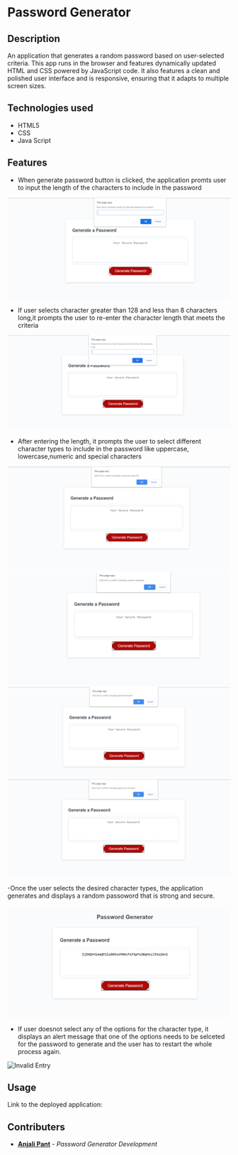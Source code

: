 # Password Generator

## Description

An application that generates a random password based on user-selected criteria. This app runs in the browser and features dynamically updated HTML and CSS powered by JavaScript code. It also features a clean and polished user interface and is responsive, ensuring that it adapts to multiple screen sizes.

## Technologies used

- HTML5
- CSS
- Java Script

## Features

- When generate password button is clicked, the application promts user to input the length of the characters to include in the password

![Character length](/assets/snapshots/Prompt-Characterlength.PNG)

- If user selects character greater than 128 and less than 8 characters long,it prompts the user to re-enter the character length that meets the criteria

![Invalid Character Length](/assets/snapshots/prompt-InvalidCharacterlength.PNG)

- After entering the length, it prompts the user to select different character types to include in the password like uppercase, lowercase,numeric and special characters

![Lowercase Character Prompt](/assets/snapshots/confirm-lowercasecharacter.PNG)
![Numeric Character Prompt](/assets/snapshots/confirm-numericcharacter.PNG)
![Special Character Prompt](/assets/snapshots/confirm-specialcharacter.PNG)
![Uppercase Character Prompt](/assets/snapshots/confirm-upeercasecharacter.PNG)

-Once the user selects the desired character types, the application generates and displays a random passoword that is strong and secure.

![Generated Password](/assets/snapshots/generatedpassword.PNG)

- If user doesnot select any of the options for the character type, it displays an alert message that one of the options needs to be selceted for the password to generate and the user has to restart the whole process again.

![Invalid Entry](/assets/snapshots/)

## Usage

Link to the deployed application: 

## Contributers

- **[Anjali Pant](https://github.com/Anjali9293)** - *Password Generator Development*

